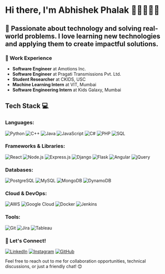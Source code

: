 # Hi there, I'm Abhishek Phalak 👋🏼👨🏻‍💻

## 🚀 Passionate about technology and solving real-world problems. I love learning new technologies and applying them to create impactful solutions.

### 💼 Work Experience
- **Software Engineer** at Amotions Inc.
- **Software Engineer** at Pragati Transmissions Pvt. Ltd.
- **Student Researcher** at CKIDS, USC  
- **Machine Learning Intern** at VIT, Mumbai  
- **Software Engineering Intern** at Kids Galaxy, Mumbai

## Tech Stack 💻

### Languages:
![Python](https://img.shields.io/badge/Python-3776AB?style=flat&logo=python&logoColor=white)
![C++](https://img.shields.io/badge/C%2B%2B-00599C?style=flat&logo=c%2B%2B&logoColor=white)
![Java](https://img.shields.io/badge/Java-007396?style=flat&logo=java&logoColor=white)
![JavaScript](https://img.shields.io/badge/JavaScript-F7DF1E?style=flat&logo=javascript&logoColor=black)
![C#](https://img.shields.io/badge/C%23-239120?style=flat&logo=c-sharp&logoColor=white)
![PHP](https://img.shields.io/badge/PHP-777BB4?style=flat&logo=php&logoColor=white)
![SQL](https://img.shields.io/badge/SQL-4479A1?style=flat&logo=mysql&logoColor=white)

### Frameworks & Libraries:
![React](https://img.shields.io/badge/React-61DAFB?style=flat&logo=react&logoColor=black)
![Node.js](https://img.shields.io/badge/Node.js-339933?style=flat&logo=node.js&logoColor=white)
![Express.js](https://img.shields.io/badge/Express.js-000000?style=flat&logo=express&logoColor=white)
![Django](https://img.shields.io/badge/Django-092D44?style=flat&logo=django&logoColor=white)
![Flask](https://img.shields.io/badge/Flask-000000?style=flat&logo=flask&logoColor=white)
![Angular](https://img.shields.io/badge/Angular-DD0031?style=flat&logo=angular&logoColor=white)
![jQuery](https://img.shields.io/badge/jQuery-0769AD?style=flat&logo=jquery&logoColor=white)

### Databases:
![PostgreSQL](https://img.shields.io/badge/PostgreSQL-4169E1?style=flat&logo=postgresql&logoColor=white)
![MySQL](https://img.shields.io/badge/MySQL-4479A1?style=flat&logo=mysql&logoColor=white)
![MongoDB](https://img.shields.io/badge/MongoDB-47A248?style=flat&logo=mongodb&logoColor=white)
![DynamoDB](https://img.shields.io/badge/DynamoDB-4053D6?style=flat&logo=amazondynamodb&logoColor=white)

### Cloud & DevOps:
![AWS](https://img.shields.io/badge/AWS-232F3E?style=flat&logo=amazonaws&logoColor=white)
![Google Cloud](https://img.shields.io/badge/Google_Cloud-4285F4?style=flat&logo=google-cloud&logoColor=white)
![Docker](https://img.shields.io/badge/Docker-2496ED?style=flat&logo=docker&logoColor=white)
![Jenkins](https://img.shields.io/badge/Jenkins-D24939?style=flat&logo=jenkins&logoColor=white)

### Tools:
![Git](https://img.shields.io/badge/Git-F05032?style=flat&logo=git&logoColor=white)
![Jira](https://img.shields.io/badge/Jira-0052CC?style=flat&logo=jira&logoColor=white)
![Tableau](https://img.shields.io/badge/Tableau-E97627?style=flat&logo=tableau&logoColor=white)

### 🌱 Let's Connect!
[![LinkedIn](https://img.shields.io/badge/LinkedIn-0077B5?style=flat&logo=linkedin&logoColor=white)](https://www.linkedin.com/in/abhishek-phalak) 
[![Instagram](https://img.shields.io/badge/Instagram-E4405F?style=flat&logo=instagram&logoColor=white)](https://www.instagram.com/abhisheky_1510/)
[![GitHub](https://img.shields.io/badge/GitHub-000000?style=flat&logo=github&logoColor=white)](https://github.com/AbhishekyPhalak)

Feel free to reach out to me for collaboration opportunities, technical discussions, or just a friendly chat! 😊

